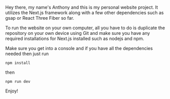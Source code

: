 Hey there, my name's Anthony and this is my personal website project. It utilizes the Next.js framework along with a few other dependencies such as gsap or React Three Fiber so far.

To run the website on your own computer, all you have to do is duplicate the repository on your own device using Git and make sure you have any required installations for Next.js installed
such as nodejs and npm. 

Make sure you get into a console and if you have all the dependencies needed then just run 

```npm install```

then

```npm run dev```

Enjoy!